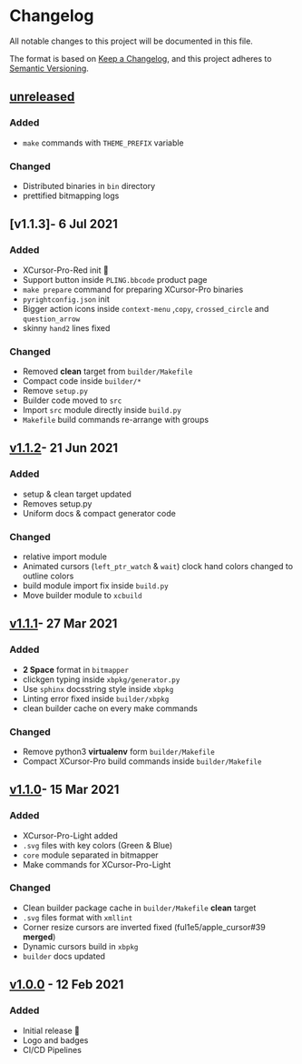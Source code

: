 # Changelog

All notable changes to this project will be documented in this file.

The format is based on [Keep a Changelog](https://keepachangelog.com/en/1.0.0/),
and this project adheres to [Semantic Versioning](https://semver.org/spec/v2.0.0.html).

## [unreleased]

### Added

- `make` commands with `THEME_PREFIX` variable

### Changed

- Distributed binaries in `bin` directory
- prettified bitmapping logs

## [v1.1.3]- 6 Jul 2021

### Added

- XCursor-Pro-Red init 🎊
- Support button inside `PLING.bbcode` product page
- `make prepare` command for preparing XCursor-Pro binaries
- `pyrightconfig.json` init
- Bigger action icons inside `context-menu` ,`copy`, `crossed_circle` and `question_arrow`
- skinny `hand2` lines fixed

### Changed

- Removed **clean** target from `builder/Makefile`
- Compact code inside `builder/*`
- Remove `setup.py`
- Builder code moved to `src`
- Import `src` module directly inside `build.py`
- `Makefile` build commands re-arrange with groups

## [v1.1.2]- 21 Jun 2021

### Added

- setup & clean target updated
- Removes setup.py
- Uniform docs & compact generator code

### Changed

- relative import module
- Animated cursors (`left_ptr_watch` & `wait`) clock hand colors changed to outline colors
- build module import fix inside `build.py`
- Move builder module to `xcbuild`

## [v1.1.1]- 27 Mar 2021

### Added

- **2 Space** format in `bitmapper`
- clickgen typing inside `xbpkg/generator.py`
- Use `sphinx` docsstring style inside `xbpkg`
- Linting error fixed inside `builder/xbpkg`
- clean builder cache on every make commands

### Changed

- Remove python3 **virtualenv** form `builder/Makefile`
- Compact XCursor-Pro build commands inside `builder/Makefile`

## [v1.1.0]- 15 Mar 2021

### Added

- XCursor-Pro-Light added
- `.svg` files with key colors (Green & Blue)
- `core` module separated in bitmapper
- Make commands for XCursor-Pro-Light

### Changed

- Clean builder package cache in `builder/Makefile` **clean** target
- `.svg` files format with `xmllint`
- Corner resize cursors are inverted fixed (ful1e5/apple_cursor#39 **merged**)
- Dynamic cursors build in `xbpkg`
- `builder` docs updated

## [v1.0.0] - 12 Feb 2021

### Added

- Initial release 🎊
- Logo and badges
- CI/CD Pipelines

[unreleased]: https://github.com/ful1e5/XCursor-pro/compare/v1.1.2...main
[v1.1.2]: https://github.com/ful1e5/XCursor-pro/compare/v1.1.1...v1.1.2
[v1.1.1]: https://github.com/ful1e5/XCursor-pro/compare/v1.1.0...v1.1.1
[v1.1.0]: https://github.com/ful1e5/XCursor-pro/compare/v1.0.0...v1.1.0
[v1.0.0]: https://github.com/ful1e5/XCursor-pro/tree/v1.0.0
